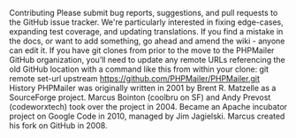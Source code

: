 Contributing
Please submit bug reports, suggestions, and pull requests to the GitHub issue tracker.
We're particularly interested in fixing edge-cases, expanding test coverage, and updating translations.
If you find a mistake in the docs, or want to add something, go ahead and amend the wiki - anyone can edit it.
If you have git clones from prior to the move to the PHPMailer GitHub organization, you’ll need to update any remote URLs referencing the old GitHub location with a command like this from within your clone:
git remote set-url upstream https://github.com/PHPMailer/PHPMailer.git
History
PHPMailer was originally written in 2001 by Brent R. Matzelle as a SourceForge project.
Marcus Bointon (coolbru on SF) and Andy Prevost (codeworxtech) took over the project in 2004.
Became an Apache incubator project on Google Code in 2010, managed by Jim Jagielski.
Marcus created his fork on GitHub in 2008.
